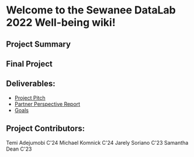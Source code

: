 # Welcome to the Sewanee DataLab 2022 Well-being wiki!
## Project Summary

## Final Project

## Deliverables:
- [Project Pitch](./Project&#32;Pitch.md)
- [Partner Perspective Report](./Partner&#32;Perspective&#32;Report.md)
- [Goals](./Goals.md)

## Project Contributors:
Temi Adejumobi C'24
Michael Komnick C'24
Jarely Soriano C'23
Samantha Dean C'23